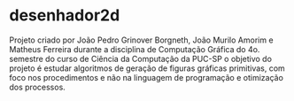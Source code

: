 # desenhador2d
Projeto criado por João Pedro Grinover Borgneth, João Murilo Amorim e Matheus Ferreira 
durante a disciplina de Computação Gráfica do 4o. semestre do curso de Ciência da Computação da PUC-SP
o objetivo do projeto é estudar algoritmos de geração de figuras gráficas primitivas,
com foco nos procedimentos e não na linguagem de programação e otimização dos processos.
